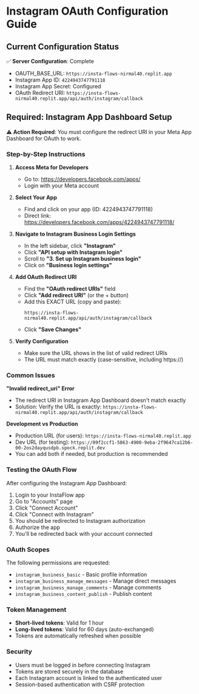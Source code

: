 # Instagram OAuth Configuration Guide

## Current Configuration Status

✅ **Server Configuration**: Complete
- OAUTH_BASE_URL: `https://insta-flows-nirmal40.replit.app`
- Instagram App ID: `4224943747791118`
- Instagram App Secret: Configured
- OAuth Redirect URI: `https://insta-flows-nirmal40.replit.app/api/auth/instagram/callback`

## Required: Instagram App Dashboard Setup

⚠️ **Action Required**: You must configure the redirect URI in your Meta App Dashboard for OAuth to work.

### Step-by-Step Instructions

1. **Access Meta for Developers**
   - Go to: https://developers.facebook.com/apps/
   - Login with your Meta account

2. **Select Your App**
   - Find and click on your app (ID: 4224943747791118)
   - Direct link: https://developers.facebook.com/apps/4224943747791118/

3. **Navigate to Instagram Business Login Settings**
   - In the left sidebar, click **"Instagram"**
   - Click **"API setup with Instagram login"**
   - Scroll to **"3. Set up Instagram business login"**
   - Click on **"Business login settings"**

4. **Add OAuth Redirect URI**
   - Find the **"OAuth redirect URIs"** field
   - Click **"Add redirect URI"** (or the + button)
   - Add this EXACT URL (copy and paste):
     ```
     https://insta-flows-nirmal40.replit.app/api/auth/instagram/callback
     ```
   - Click **"Save Changes"**

5. **Verify Configuration**
   - Make sure the URL shows in the list of valid redirect URIs
   - The URL must match exactly (case-sensitive, including https://)

### Common Issues

**"Invalid redirect_uri" Error**
- The redirect URI in Instagram App Dashboard doesn't match exactly
- Solution: Verify the URL is exactly: `https://insta-flows-nirmal40.replit.app/api/auth/instagram/callback`

**Development vs Production**
- Production URL (for users): `https://insta-flows-nirmal40.replit.app`
- Dev URL (for testing): `https://09f2ccf1-5863-4900-9eba-2f9647ca12b6-00-2os2dayqusdpb.spock.replit.dev`
- You can add both if needed, but production is recommended

### Testing the OAuth Flow

After configuring the Instagram App Dashboard:

1. Login to your InstaFlow app
2. Go to "Accounts" page
3. Click "Connect Account"
4. Click "Connect with Instagram"
5. You should be redirected to Instagram authorization
6. Authorize the app
7. You'll be redirected back with your account connected

### OAuth Scopes

The following permissions are requested:
- `instagram_business_basic` - Basic profile information
- `instagram_business_manage_messages` - Manage direct messages
- `instagram_business_manage_comments` - Manage comments
- `instagram_business_content_publish` - Publish content

### Token Management

- **Short-lived tokens**: Valid for 1 hour
- **Long-lived tokens**: Valid for 60 days (auto-exchanged)
- Tokens are automatically refreshed when possible

### Security

- Users must be logged in before connecting Instagram
- Tokens are stored securely in the database
- Each Instagram account is linked to the authenticated user
- Session-based authentication with CSRF protection
